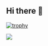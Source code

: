 ## Hi there 👋

[![trophy](https://github-profile-trophy.vercel.app/?username=condorcoders&theme=onedark)](https://github.com/ryo-ma/github-profile-trophy)

![](https://komarev.com/ghpvc/?username=your-github-username&style=pixel)
<!--
**santosbogo/santosbogo** is a ✨ _special_ ✨ repository because its `README.md` (this file) appears on your GitHub profile.

Here are some ideas to get you started:

- 🔭 I’m currently working on ...
- 🌱 I’m currently learning ...
- 👯 I’m looking to collaborate on ...
- 🤔 I’m looking for help with ...
- 💬 Ask me about ...
- 📫 How to reach me: ...
- 😄 Pronouns: ...
- ⚡ Fun fact: ...
-->
